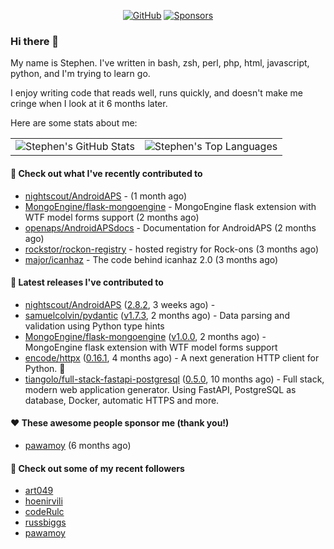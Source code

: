 <p align="center">
    <a href="https://github.com/StephenBrown2"><img src="https://img.shields.io/github/followers/StephenBrown2.svg?label=GitHub&style=social" alt="GitHub"></a>
    <a href="https://github.com/sponsors/StephenBrown2"><img src="https://img.shields.io/badge/Sponsors--_.svg?style=social&logo=github&logoColor=EA4AAA" alt="Sponsors"></a>
</p>

### Hi there 👋

My name is Stephen. I've written in bash, zsh, perl, php, html, javascript, python, and I'm trying to learn go.

I enjoy writing code that reads well, runs quickly, and doesn't make me cringe when I look at it 6 months later.

Here are some stats about me:

|     |     |
| --- | --- |
| ![Stephen's GitHub Stats](https://github-readme-stats.vercel.app/api?username=StephenBrown2&show_icons=true&count_private=true) | ![Stephen's Top Languages](https://github-readme-stats.vercel.app/api/top-langs/?username=StephenBrown2&layout=compact) |

#### 👷 Check out what I've recently contributed to

- [nightscout/AndroidAPS](https://github.com/nightscout/AndroidAPS) -  (1 month ago)
- [MongoEngine/flask-mongoengine](https://github.com/MongoEngine/flask-mongoengine) - MongoEngine flask extension with WTF model forms support (2 months ago)
- [openaps/AndroidAPSdocs](https://github.com/openaps/AndroidAPSdocs) - Documentation for AndroidAPS (2 months ago)
- [rockstor/rockon-registry](https://github.com/rockstor/rockon-registry) - hosted registry for Rock-ons (3 months ago)
- [major/icanhaz](https://github.com/major/icanhaz) - The code behind icanhaz 2.0 (3 months ago)



#### 🔭 Latest releases I've contributed to

- [nightscout/AndroidAPS](https://github.com/nightscout/AndroidAPS) ([2.8.2](https://github.com/nightscout/AndroidAPS/releases/tag/2.8.2), 3 weeks ago) - 
- [samuelcolvin/pydantic](https://github.com/samuelcolvin/pydantic) ([v1.7.3](https://github.com/samuelcolvin/pydantic/releases/tag/v1.7.3), 2 months ago) - Data parsing and validation using Python type hints
- [MongoEngine/flask-mongoengine](https://github.com/MongoEngine/flask-mongoengine) ([v1.0.0](https://github.com/MongoEngine/flask-mongoengine/releases/tag/v1.0.0), 2 months ago) - MongoEngine flask extension with WTF model forms support
- [encode/httpx](https://github.com/encode/httpx) ([0.16.1](https://github.com/encode/httpx/releases/tag/0.16.1), 4 months ago) - A next generation HTTP client for Python. 🦋
- [tiangolo/full-stack-fastapi-postgresql](https://github.com/tiangolo/full-stack-fastapi-postgresql) ([0.5.0](https://github.com/tiangolo/full-stack-fastapi-postgresql/releases/tag/0.5.0), 10 months ago) - Full stack, modern web application generator. Using FastAPI, PostgreSQL as database, Docker, automatic HTTPS and more.

#### ❤️ These awesome people sponsor me (thank you!)

- [pawamoy](https://github.com/pawamoy) (6 months ago)

#### 👯 Check out some of my recent followers

- [art049](https://github.com/art049)
- [hoenirvili](https://github.com/hoenirvili)
- [codeRulc](https://github.com/codeRulc)
- [russbiggs](https://github.com/russbiggs)
- [pawamoy](https://github.com/pawamoy)


